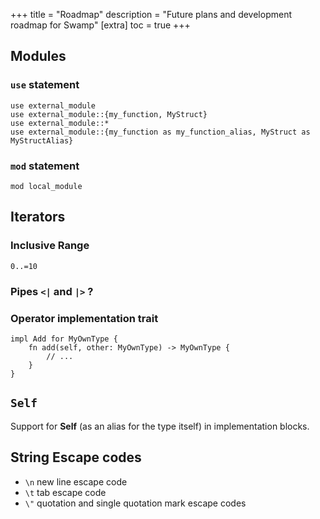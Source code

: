 +++
title = "Roadmap"
description = "Future plans and development roadmap for Swamp"
[extra]
toc = true
+++

## Modules

### `use` statement

```swamp
use external_module
use external_module::{my_function, MyStruct}
use external_module::*
use external_module::{my_function as my_function_alias, MyStruct as MyStructAlias}
```

### `mod` statement

```swamp
mod local_module
```


## Iterators

### Inclusive Range

```swamp
0..=10
```

### Pipes `<|` and `|>` ?
### Operator implementation trait

```swamp
impl Add for MyOwnType {
    fn add(self, other: MyOwnType) -> MyOwnType {
        // ...
    }
}
```

## `Self` 

Support for **Self** (as an alias for the type itself) in implementation blocks.


## String Escape codes

- `\n` new line escape code
- `\t` tab escape code
- `\"` quotation and single quotation mark escape codes
